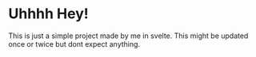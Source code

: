 # Uhhhh Hey!
This is just a simple project made by me in svelte.
This might be updated once or twice but dont expect anything.
